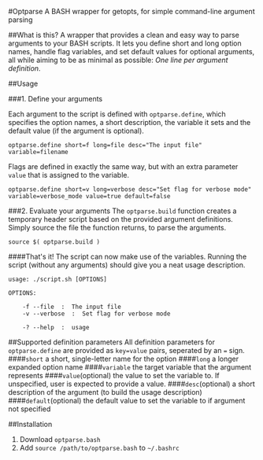 #Optparse
A BASH wrapper for getopts, for simple command-line argument parsing

##What is this?
A wrapper that provides a clean and easy way to parse arguments to your BASH scripts. It lets you define short and long option names, handle flag variables, and set default values for optional arguments, all while aiming to be as minimal as possible: *One line per argument definition*.

##Usage

###1. Define your arguments

Each argument to the script is defined with `optparse.define`, which specifies the option names, a short description, the variable it sets and the default value (if the argument is optional). 

    optparse.define short=f long=file desc="The input file" variable=filename

Flags are defined in exactly the same way, but with an extra parameter `value` that is assigned to the variable. 

    optparse.define short=v long=verbose desc="Set flag for verbose mode" variable=verbose_mode value=true default=false
    
###2. Evaluate your arguments
The `optparse.build` function creates a temporary header script based on the provided argument definitions. Simply source the file the function returns, to parse the arguments.

    source $( optparse.build )

####That's it!
The script can now make use of the variables. Running the script (without any arguments) should give you a neat usage description.
    
    usage: ./script.sh [OPTIONS]
    
    OPTIONS:
    
        -f --file  :  The input file
    	-v --verbose  :  Set flag for verbose mode
    
    	-? --help  :  usage
        
##Supported definition parameters
All definition parameters for `optparse.define` are provided as `key=value` pairs, seperated by an `=` sign.
####`short`
a short, single-letter name for the option
####`long`
a longer expanded option name
####`variable`
the target variable that the argument represents
####`value`(optional)
the value to set the variable to. If unspecified, user is expected to provide a value.
####`desc`(optional)
a short description of the argument (to build the usage description)
####`default`(optional)
the default value to set the variable to if argument not specified

##Installation
1. Download `optparse.bash`
2. Add `source /path/to/optparse.bash` to `~/.bashrc`

